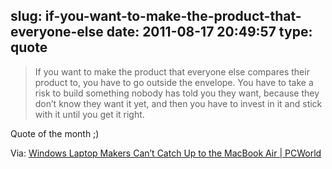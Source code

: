 slug: if-you-want-to-make-the-product-that-everyone-else
date: 2011-08-17 20:49:57
type: quote
---

> If you want to make the product that everyone else compares their product to, you have to go outside the envelope. You have to take a risk to build something nobody has told you they want, because they don’t know they want it yet, and then you have to invest in it and stick with it until you get it right.

Quote of the month ;)

 Via: [Windows Laptop Makers Can’t Catch Up to the MacBook Air | PCWorld](http://www.pcworld.com/article/237992/windows_laptop_makers_cant_catch_up_to_the_macbook_air.html)
